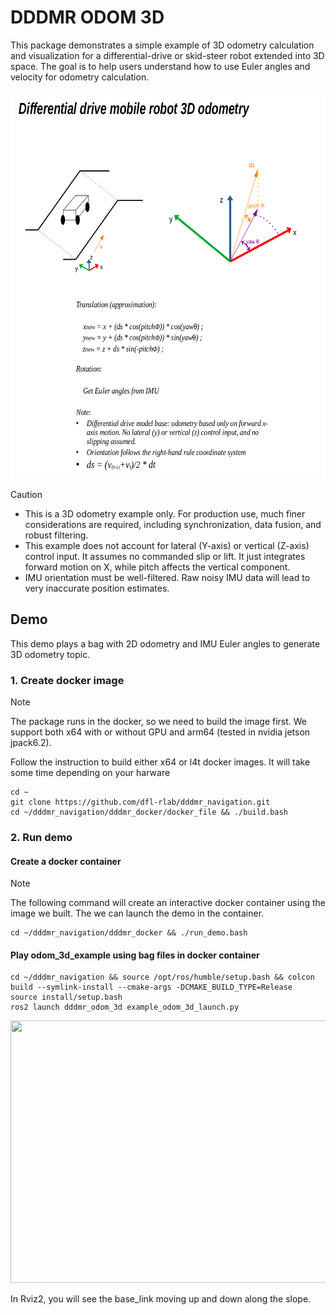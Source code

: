 # DDDMR ODOM 3D
This package demonstrates a simple example of 3D odometry calculation and visualization for a differential-drive or skid-steer robot extended into 3D space. The goal is to help users understand how to use Euler angles and velocity for odometry calculation.

<p align='center'>
    <img src="https://github.com/dfl-rlab/dddmr_documentation_materials/blob/main/odom_3d/Differential_drive_robot_3D_odometry_approximation.png" width="520" height="620"/>
</p>

> [!CAUTION]
> - This is a 3D odometry example only. For production use, much finer considerations are required, including synchronization, data fusion, and robust filtering.
> - This example does not account for lateral (Y-axis) or vertical (Z-axis) control input. It assumes no commanded slip or lift. It just integrates forward motion on X, while pitch affects the vertical component.
> - IMU orientation must be well-filtered. Raw noisy IMU data will lead to very inaccurate position estimates.

## Demo
This demo plays a bag with 2D odometry and IMU Euler angles to generate 3D odometry topic.
### 1. Create docker image
> [!NOTE]
> The package runs in the docker, so we need to build the image first. We support both x64 with or without GPU and arm64 (tested in nvidia jetson jpack6.2).
> 
> Follow the instruction to build either x64 or l4t docker images. It will take some time depending on your harware
```
cd ~
git clone https://github.com/dfl-rlab/dddmr_navigation.git
cd ~/dddmr_navigation/dddmr_docker/docker_file && ./build.bash
```
### 2. Run demo
#### Create a docker container
> [!NOTE]
> The following command will create an interactive docker container using the image we built. The we can launch the demo in the container.
```
cd ~/dddmr_navigation/dddmr_docker && ./run_demo.bash
```
#### Play odom_3d_example using bag files in docker container
```
cd ~/dddmr_navigation && source /opt/ros/humble/setup.bash && colcon build --symlink-install --cmake-args -DCMAKE_BUILD_TYPE=Release
source install/setup.bash
ros2 launch dddmr_odom_3d example_odom_3d_launch.py
```
<p align='center'>
    <img src="https://github.com/dfl-rlab/dddmr_documentation_materials/blob/main/odom_3d/3d_odom_demo.gif" width="700" height="420"/>
</p>
In Rviz2, you will see the base_link moving up and down along the slope.
